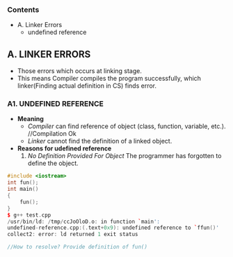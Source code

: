 ### Contents
  - A. Linker Errors
    - undefined reference
  
## A. LINKER ERRORS
- Those errors which occurs at linking stage.
- This means Compiler compiles the program successfully, which linker(Finding actual definition in CS) finds error.

### A1. UNDEFINED REFERENCE
- **Meaning** 
  - *Compiler* can find reference of object (class, function, variable, etc.).    //Compilation Ok
  - *Linker* cannot find the definition of a linked object.
- **Reasons for udefined reference**
  1. *No Definition Provided For Object* The programmer has forgotten to define the object.
```c++
#include <iostream>
int fun();
int main()
{
    fun();
}
$ g++ test.cpp
/usr/bin/ld: /tmp/ccJoOloD.o: in function `main':
undefined-reference.cpp:(.text+0x9): undefined reference to `ffun()'
collect2: error: ld returned 1 exit status

//How to resolve? Provide definition of fun()
```
